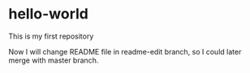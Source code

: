 # hello-world
This is my first repository

Now I will change README file in readme-edit branch, so I could later merge with master branch.
